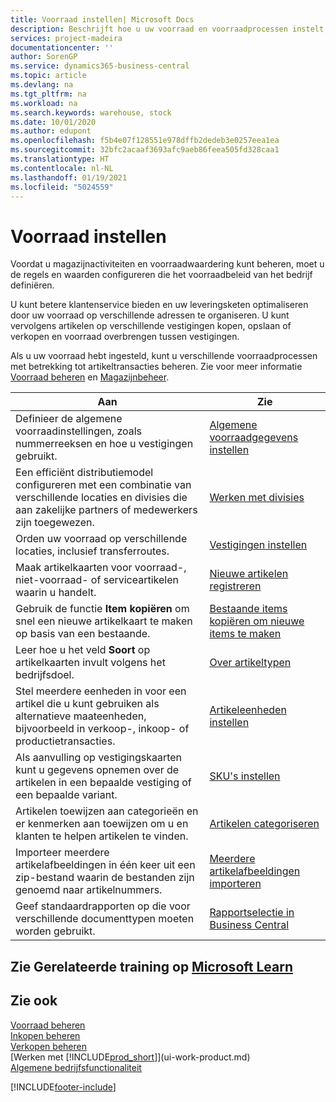```yaml
---
title: Voorraad instellen| Microsoft Docs
description: Beschrijft hoe u uw voorraad en voorraadprocessen instelt, inclusief transferroutes en locaties, zoals magazijnen.
services: project-madeira
documentationcenter: ''
author: SorenGP
ms.service: dynamics365-business-central
ms.topic: article
ms.devlang: na
ms.tgt_pltfrm: na
ms.workload: na
ms.search.keywords: warehouse, stock
ms.date: 10/01/2020
ms.author: edupont
ms.openlocfilehash: f5b4e07f128551e978dffb2dedeb3e0257eea1ea
ms.sourcegitcommit: 32bfc2acaaf3693afc9aeb86feea505fd328caa1
ms.translationtype: HT
ms.contentlocale: nl-NL
ms.lasthandoff: 01/19/2021
ms.locfileid: "5024559"
---
```

# <a name="setting-up-inventory"></a>Voorraad instellen
Voordat u magazijnactiviteiten en voorraadwaardering kunt beheren, moet u de regels en waarden configureren die het voorraadbeleid van het bedrijf definiëren.

U kunt betere klantenservice bieden en uw leveringsketen optimaliseren door uw voorraad op verschillende adressen te organiseren. U kunt vervolgens artikelen op verschillende vestigingen kopen, opslaan of verkopen en voorraad overbrengen tussen vestigingen.

Als u uw voorraad hebt ingesteld, kunt u verschillende voorraadprocessen met betrekking tot artikeltransacties beheren. Zie voor meer informatie [Voorraad beheren](inventory-manage-inventory.md) en [Magazijnbeheer](warehouse-manage-warehouse.md).

| Aan | Zie |
| --- | --- |
| Definieer de algemene voorraadinstellingen, zoals nummerreeksen en hoe u vestigingen gebruikt. |[Algemene voorraadgegevens instellen](inventory-how-setup-general.md) |
|Een efficiënt distributiemodel configureren met een combinatie van verschillende locaties en divisies die aan zakelijke partners of medewerkers zijn toegewezen.|[Werken met divisies](inventory-responsibility-centers.md)|
| Orden uw voorraad op verschillende locaties, inclusief transferroutes. |[Vestigingen instellen](inventory-how-register-new-items.md) |
| Maak artikelkaarten voor voorraad-, niet-voorraad- of serviceartikelen waarin u handelt. |[Nieuwe artikelen registreren](inventory-how-register-new-items.md) |
|Gebruik de functie **Item kopiëren** om snel een nieuwe artikelkaart te maken op basis van een bestaande.|[Bestaande items kopiëren om nieuwe items te maken](inventory-how-copy-items.md)|
|Leer hoe u het veld **Soort** op artikelkaarten invult volgens het bedrijfsdoel.|[Over artikeltypen](inventory-about-item-types.md)|
|Stel meerdere eenheden in voor een artikel die u kunt gebruiken als alternatieve maateenheden, bijvoorbeeld in verkoop-, inkoop- of productietransacties.|[Artikeleenheden instellen](inventory-how-setup-units-of-measure.md)|
|Als aanvulling op vestigingskaarten kunt u gegevens opnemen over de artikelen in een bepaalde vestiging of een bepaalde variant.|[SKU's instellen](inventory-how-to-set-up-stockkeeping-units.md)|
| Artikelen toewijzen aan categorieën en er kenmerken aan toewijzen om u en klanten te helpen artikelen te vinden. |[Artikelen categoriseren](inventory-how-categorize-items.md) |
|Importeer meerdere artikelafbeeldingen in één keer uit een zip-bestand waarin de bestanden zijn genoemd naar artikelnummers.|[Meerdere artikelafbeeldingen importeren](inventory-how-import-item-pictures.md)|
|Geef standaardrapporten op die voor verschillende documenttypen moeten worden gebruikt.|[Rapportselectie in Business Central](across-report-selections.md)|

## <a name="see-related-training-at-microsoft-learn"></a>Zie Gerelateerde training op [Microsoft Learn](/learn/paths/trade-get-started-dynamics-365-business-central/)

## <a name="see-also"></a>Zie ook

[Voorraad beheren](inventory-manage-inventory.md)  
[Inkopen beheren](purchasing-manage-purchasing.md)  
[Verkopen beheren](sales-manage-sales.md)    
[Werken met [!INCLUDE[prod_short](includes/prod_short.md)]](ui-work-product.md)  
[Algemene bedrijfsfunctionaliteit](ui-across-business-areas.md)


[!INCLUDE[footer-include](includes/footer-banner.md)]